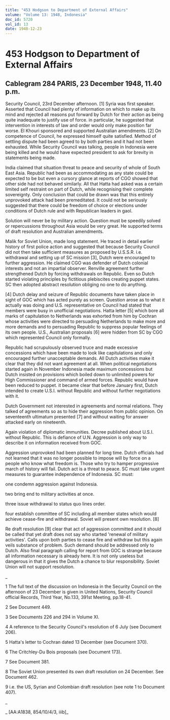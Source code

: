 ```yaml
---
title: "453 Hodgson to Department of External Affairs"
volume: "Volume 13: 1948, Indonesia"
doc_id: 5720
vol_id: 13
date: 1948-12-23
---
```


# 453 Hodgson to Department of External Affairs

## Cablegram 284 PARIS, 23 December 1948, 11.40 p.m.

Security Council, 23rd December afternoon. [1] Syria was first speaker. Asserted that Council had plenty of information on which to make up its mind and rejected all reasons put forward by Dutch for their action as being quite inadequate to justify use of force. in particular, he suggested that intervention in interests of law and order would only make position far worse. El Khouri sponsored and supported Australian amendments. [2] On competence of Council, he expressed himself quite satisfied. Method of settling dispute had been agreed to by both parties and it had not been exhausted. While Security Council was talking, people in Indonesia were being killed and he would have expected president to ask for brevity in statements being made.

India claimed that situation threat to peace and security of whole of South East Asia. Republic had been as accommodating as any state could be expected to be but even a cursory glance at reports of CGO showed that other side had not behaved similarly. All that Hatta had asked was a certain limited self restraint on part of Dutch, while recognising their complete sovereignty. Only conclusion that could be drawn was that this entirely unprovoked attack had been premeditated. It could not be seriously suggested that there could be freedom of choice or elections under conditions of Dutch rule and with Republican leaders in gaol.

Solution will never be by military action. Question must be speedily solved or repercussions throughout Asia would be very great. He supported terms of draft resolution and Australian amendments.

Malik for Soviet Union, made long statement. He traced in detail earlier history of first police action and suggested that because Security Council did not then take sufficient measures as proposed by U.S.S.R. i.e. withdrawal and setting up of SC mission [3], Dutch were encouraged to further aggression. He claimed CGO was defender of Dutch colonial interests and not an impartial observer. Renville agreement further strengthened Dutch by forcing withdrawals on Republic. Even so Dutch started violating principles by fictitious plebiscites creating puppet states. SC then adopted abstract resolution obliging no one to do anything.

[4] Dutch delay and seizure of Republic documents have taken place in sight of GOC which has acted purely as screen. Question arose as to what it actually was doing and U.S. representative on Council had stated that members were busy in unofficial negotiations. Hatta letter [5] which bore all marks of capitulation to Netherlands was exhorted from him by Cochran whose activities were directed to persuading Netherlands to make more and more demands and to persuading Republic to suppress popular feelings of its own people. U.S., Australian proposals [6] were hidden from SC by CGO which represented Council only formally.

Republic had scrupulously observed truce and made excessive concessions which have been made to look like capitulations and only encouraged further unacceptable demands. All Dutch activities make it clear that they did not want agreement at all. When political negotiations started again in November Indonesia made maximum concessions but Dutch insisted on provisions which boiled down to unlimited powers for High Commissioner and command of armed forces. Republic would have been reduced to puppet. it became clear that before January first, Dutch intended to create U.S.I. without Republic and without further negotiations with it.

Dutch Government not interested in agreements and normal relations. They talked of agreements so as to hide their aggression from public opinion. On seventeenth ultimatum presented [7] and without waiting for answer attacked early on nineteenth.

Again violation of diplomatic immunities. Decree published about U.S.I. without Republic. This is defiance of U.N. Aggression is only way to describe it on information received from GOC.

Aggression unprovoked had been planned for long time. Dutch officials had not learned that it was no longer possible to impose will by force on a people who know what freedom is. Those who try to hamper progressive march of history will fail. Dutch act is a threat to peace. SC must take urgent measures to guarantee independence of Indonesia. SC must:

one condemn aggression against Indonesia.

two bring end to military activities at once.

three issue withdrawal to status quo lines order.

four establish committee of SC including all member states which would achieve cease-fire and withdrawal. Soviet will present own resolution. [8]

Re draft resolution [9] clear that act of aggression committed and it should be called that yet draft does not say who started 'renewal of military activities'. Calls upon both parties to cease fire and withdraw but this again veils substance of problem. Such demand should be addressed only to Dutch. Also final paragraph calling for report from GOC is strange because all information necessary is already here. It is not only useless but dangerous in that it gives the Dutch a chance to blur responsibility. Soviet Union will not support resolution.

_

1 The full text of the discussion on Indonesia in the Security Council on the afternoon of 23 December is given in United Nations, Security Council official Records, Third Year, No.133, 391st Meeting, pp.18-41.

2 See Document 449.

3 See Documents 226 and 294 in Volume XI.

4 A reference to the Security Council's resolution of 6 July (see Document 206).

5 Hatta's letter to Cochran dated 13 December (see Document 370).

6 The Critchley-Du Bois proposals (see Document 173).

7 See Document 381.

8 The Soviet Union presented its own draft resolution on 24 December. See Document 462.

9 i.e. the US, Syrian and Colombian draft resolution (see note 1 to Document 407).

_

_ [AA:A1838, 854/10/4/3, iiib]_
